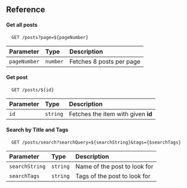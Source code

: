 
## Reference

#### Get all posts

```http
  GET /posts?page=${pageNumber}
```
| Parameter | Type     | Description                       |
| :-------- | :------- | :-------------------------------- |
| `pageNumber` | `number` | Fetches 8 posts per page |

#### Get post

```http
  GET /posts/${id}
```

| Parameter | Type     | Description                       |
| :-------- | :------- | :-------------------------------- |
| `id`      | `string` | Fetches the item with given **id** |

#### Search by Title and Tags

```http
  GET /posts/search?searchQuery=${searchString}&tags={$searchTags}
```

| Parameter | Type     | Description                       |
| :-------- | :------- | :-------------------------------- |
| `searchString`      | `string` | Name of the post to look for |
| `searchTags`      | `string` | Tags of the post to look for |
